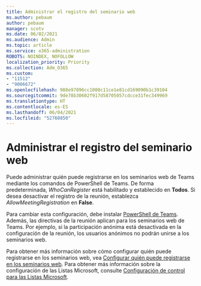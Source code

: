 ```yaml
---
title: Administrar el registro del seminario web
ms.author: pebaum
author: pebaum
manager: scotv
ms.date: 06/02/2021
ms.audience: Admin
ms.topic: article
ms.service: o365-administration
ROBOTS: NOINDEX, NOFOLLOW
localization_priority: Priority
ms.collection: Adm_O365
ms.custom:
- "11512"
- "9006672"
ms.openlocfilehash: 988e97896cc1000c11ce1e81cd169090b1c39104
ms.sourcegitcommit: 9de78b30602f917d58705057cdcce31fec349969
ms.translationtype: HT
ms.contentlocale: es-ES
ms.lasthandoff: 06/04/2021
ms.locfileid: "52760850"
---
```

# <a name="manage-webinar-registration"></a>Administrar el registro del seminario web

Puede administrar quién puede registrarse en los seminarios web de Teams mediante los comandos de PowerShell de Teams. De forma predeterminada, *WhoCanRegister* está habilitado y establecido en **Todos**. Si desea desactivar el registro de la reunión, establezca *AllowMeetingRegistration* en **False**.

Para cambiar esta configuración, debe instalar [PowerShell de Teams](/microsoftteams/teams-powershell-install). Además, las directivas de la reunión aplican para los seminarios web de Teams. Por ejemplo, si la participación anónima está desactivada en la configuración de la reunión, los usuarios anónimos no podrán unirse a los seminarios web.

Para obtener más información sobre cómo configurar quién puede registrarse en los seminarios web, vea [Configurar quién puede registrarse en los seminarios web](/microsoftteams/set-up-webinars?source=docs#configure-who-can-register-for-webinars). Para obtener más información sobre la configuración de las Listas Microsoft, consulte [Configuración de control para las Listas Microsoft](/sharepoint/control-lists).